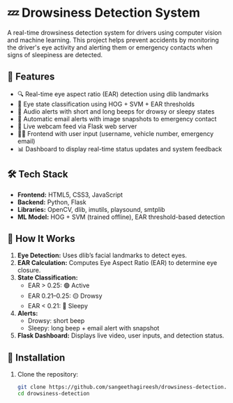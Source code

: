 # 💤 Drowsiness Detection System

A real-time drowsiness detection system for drivers using computer vision and machine learning. This project helps prevent accidents by monitoring the driver's eye activity and alerting them or emergency contacts when signs of sleepiness are detected.

## 🚀 Features

- 🔍 Real-time eye aspect ratio (EAR) detection using dlib landmarks
- 🧠 Eye state classification using HOG + SVM + EAR thresholds
- 📢 Audio alerts with short and long beeps for drowsy or sleepy states
- 📧 Automatic email alerts with image snapshots to emergency contact
- 🎥 Live webcam feed via Flask web server
- 🧑‍💻 Frontend with user input (username, vehicle number, emergency email)
- 📊 Dashboard to display real-time status updates and system feedback

## 🛠️ Tech Stack

- **Frontend:** HTML5, CSS3, JavaScript
- **Backend:** Python, Flask
- **Libraries:** OpenCV, dlib, imutils, playsound, smtplib
- **ML Model:** HOG + SVM (trained offline), EAR threshold-based detection


## 🧠 How It Works

1. **Eye Detection:** Uses dlib’s facial landmarks to detect eyes.
2. **EAR Calculation:** Computes Eye Aspect Ratio (EAR) to determine eye closure.
3. **State Classification:**
   - EAR > 0.25: 🟢 Active
   - EAR 0.21–0.25: 🟡 Drowsy
   - EAR < 0.21: 🔴 Sleepy
4. **Alerts:**
   - Drowsy: short beep
   - Sleepy: long beep + email alert with snapshot
5. **Flask Dashboard:** Displays live video, user inputs, and detection status.

## 🧪 Installation

1. Clone the repository:
   ```bash
   git clone https://github.com/sangeethagireesh/drowsiness-detection.git
   cd drowsiness-detection




